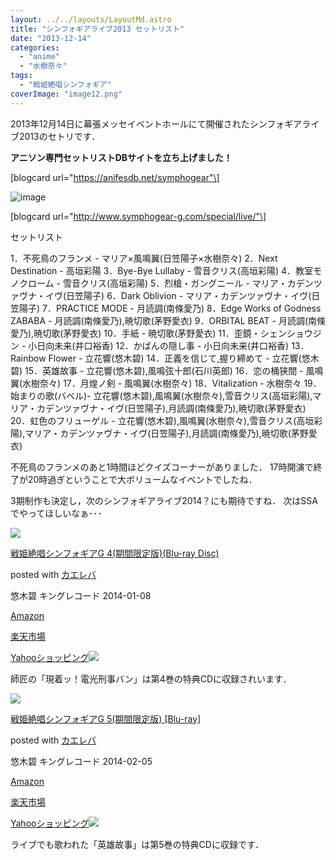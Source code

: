 ```yaml
---
layout: ../../layouts/LayoutMd.astro
title: "シンフォギアライブ2013 セットリスト"
date: "2013-12-14"
categories: 
  - "anime"
  - "水樹奈々"
tags: 
  - "戦姫絶唱シンフォギア"
coverImage: "image12.png"
---
```


2013年12月14日に幕張メッセイベントホールにて開催されたシンフォギアライブ2013のセトリです．

**アニソン専門セットリストDBサイトを立ち上げました！**

\[blogcard url="https://anifesdb.net/symphogear"\]

![image](images/image12.png "image")

\[blogcard url="http://www.symphogear-g.com/special/live/"\]

セットリスト

1．不死鳥のフランメ - マリア×風鳴翼(日笠陽子×水樹奈々) 2．Next Destination - 高垣彩陽 3．Bye-Bye Lullaby - 雪音クリス(高垣彩陽) 4．教室モノクローム - 雪音クリス(高垣彩陽) 5．烈槍・ガングニール - マリア・カデンツァヴナ・イヴ(日笠陽子) 6．Dark Oblivion - マリア・カデンツァヴナ・イヴ(日笠陽子) 7．PRACTICE MODE - 月読調(南條愛乃) 8．Edge Works of Godness ZABABA - 月読調(南條愛乃),暁切歌(茅野愛衣) 9．ORBITAL BEAT - 月読調(南條愛乃),暁切歌(茅野愛衣) 10．手紙 - 暁切歌(茅野愛衣) 11．歪鏡・シェンショウジン - 小日向未来(井口裕香) 12．かばんの隠し事 - 小日向未来(井口裕香) 13．Rainbow Flower - 立花響(悠木碧) 14．正義を信じて,握り締めて - 立花響(悠木碧) 15．英雄故事 - 立花響(悠木碧),風鳴弦十郎(石川英郎) 16．恋の桶狭間 - 風鳴翼(水樹奈々) 17．月煌ノ剣 - 風鳴翼(水樹奈々) 18．Vitalization - 水樹奈々 19．始まりの歌(バベル)- 立花響(悠木碧),風鳴翼(水樹奈々),雪音クリス(高垣彩陽),マリア・カデンツァヴナ・イヴ(日笠陽子),月読調(南條愛乃),暁切歌(茅野愛衣) 20．虹色のフリューゲル - 立花響(悠木碧),風鳴翼(水樹奈々),雪音クリス(高垣彩陽),マリア・カデンツァヴナ・イヴ(日笠陽子),月読調(南條愛乃),暁切歌(茅野愛衣)

不死鳥のフランメのあと1時間ほどクイズコーナーがありました． 17時開演で終了が20時過ぎということで大ボリュームなイベントでしたね．

3期制作も決定し，次のシンフォギアライブ2014？にも期待ですね． 次はSSAでやってほしいなぁ･･･

[![](images/51TVKgYDZuL._SL160_.jpg)](https://www.amazon.co.jp/exec/obidos/ASIN/B00DST02S0/mizuka123-22/ref=nosim/)

[戦姫絶唱シンフォギアG 4(期間限定版)(Blu-ray Disc)](https://www.amazon.co.jp/exec/obidos/ASIN/B00DST02S0/mizuka123-22/ref=nosim/)

posted with [カエレバ](http://kaereba.com)

悠木碧 キングレコード 2014-01-08

[Amazon](http://www.amazon.co.jp/gp/search?keywords=Blu-ray%20Disc%20%90%ED%95P%90%E2%8F%A5%83V%83%93%83t%83H%83M%83AG%204&__mk_ja_JP=%83J%83%5E%83J%83i&tag=mizuka123-22 "アマゾン")

[楽天市場](http://hb.afl.rakuten.co.jp/hgc/032b53ee.4b34c5ee.0f4a541e.f440145e/?pc=http%3A%2F%2Fsearch.rakuten.co.jp%2Fsearch%2Fmall%2FBlu-ray%2520Disc%2520%25E6%2588%25A6%25E5%25A7%25AB%25E7%25B5%25B6%25E5%2594%25B1%25E3%2582%25B7%25E3%2583%25B3%25E3%2583%2595%25E3%2582%25A9%25E3%2582%25AE%25E3%2582%25A2G%25204%2F-%2Ff.1-p.1-s.1-sf.0-st.A-v.2%3Fx%3D0%26scid%3Daf_ich_link_urltxt%26m%3Dhttp%3A%2F%2Fm.rakuten.co.jp%2F "楽天市場")

[Yahooショッピング![](//ad.jp.ap.valuecommerce.com/servlet/gifbanner?sid=3066752&pid=881990642)](//ck.jp.ap.valuecommerce.com/servlet/referral?sid=3066752&pid=881990642&vc_url=http%3A%2F%2Fshopping.search.yahoo.co.jp%2Fsearch%3FuIv%3Don%26ei%3DUTF-8%26tab_ex%3Dcommerce%26slider%3D0%26va%3DBlu-ray%2520Disc%2520%25E6%2588%25A6%25E5%25A7%25AB%25E7%25B5%25B6%25E5%2594%25B1%25E3%2582%25B7%25E3%2583%25B3%25E3%2583%2595%25E3%2582%25A9%25E3%2582%25AE%25E3%2582%25A2G%25204 "Yahooショッピング")

師匠の「現着ッ！電光刑事バン」は第4巻の特典CDに収録されいます．

[![](images/61%2BoddfAiZL._SL160_.jpg)](https://www.amazon.co.jp/exec/obidos/ASIN/B00DST02KS/mizuka123-22/ref=nosim/)

[戦姫絶唱シンフォギアG 5(期間限定版) \[Blu-ray\]](https://www.amazon.co.jp/exec/obidos/ASIN/B00DST02KS/mizuka123-22/ref=nosim/)

posted with [カエレバ](http://kaereba.com)

悠木碧 キングレコード 2014-02-05

[Amazon](http://www.amazon.co.jp/gp/search?keywords=%90%ED%95P%90%E2%8F%A5%83V%83%93%83t%83H%83M%83AG%205&__mk_ja_JP=%83J%83%5E%83J%83i&tag=mizuka123-22 "アマゾン")

[楽天市場](http://hb.afl.rakuten.co.jp/hgc/032b53ee.4b34c5ee.0f4a541e.f440145e/?pc=http%3A%2F%2Fsearch.rakuten.co.jp%2Fsearch%2Fmall%2F%25E6%2588%25A6%25E5%25A7%25AB%25E7%25B5%25B6%25E5%2594%25B1%25E3%2582%25B7%25E3%2583%25B3%25E3%2583%2595%25E3%2582%25A9%25E3%2582%25AE%25E3%2582%25A2G%25205%2F-%2Ff.1-p.1-s.1-sf.0-st.A-v.2%3Fx%3D0%26scid%3Daf_ich_link_urltxt%26m%3Dhttp%3A%2F%2Fm.rakuten.co.jp%2F "楽天市場")

[Yahooショッピング![](//ad.jp.ap.valuecommerce.com/servlet/gifbanner?sid=3066752&pid=881990642)](//ck.jp.ap.valuecommerce.com/servlet/referral?sid=3066752&pid=881990642&vc_url=http%3A%2F%2Fshopping.search.yahoo.co.jp%2Fsearch%3FuIv%3Don%26ei%3DUTF-8%26tab_ex%3Dcommerce%26slider%3D0%26va%3D%25E6%2588%25A6%25E5%25A7%25AB%25E7%25B5%25B6%25E5%2594%25B1%25E3%2582%25B7%25E3%2583%25B3%25E3%2583%2595%25E3%2582%25A9%25E3%2582%25AE%25E3%2582%25A2G%25205 "Yahooショッピング")

ライブでも歌われた「英雄故事」は第5巻の特典CDに収録です．

